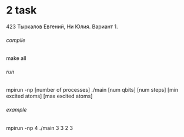 # 2 task

423 Тыркалов Евгений, Ни Юлия. Вариант 1.

###### compile
make all

###### run
mpirun -np [number of processes] ./main [num qbits] [num steps] [min excited atoms] [max excited atoms]

###### example
mpirun -np 4 ./main 3 3 2 3
